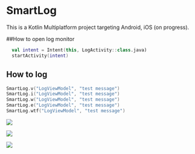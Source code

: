 # SmartLog

This is a Kotlin Multiplatform project targeting Android, iOS (on progress).

##How to open log monitor
```kotlin
  val intent = Intent(this, LogActivity::class.java)
  startActivity(intent)
```

## How to log
```kotlin
SmartLog.v("LogViewModel", "test message")
SmartLog.i("LogViewModel", "test message")
SmartLog.w("LogViewModel", "test message")
SmartLog.e("LogViewModel", "test message")
SmartLog.wtf("LogViewModel", "test message")
```

![](/gif/example1.gif)

![](/gif/example2.gif)

![](/gif/example3.gif)